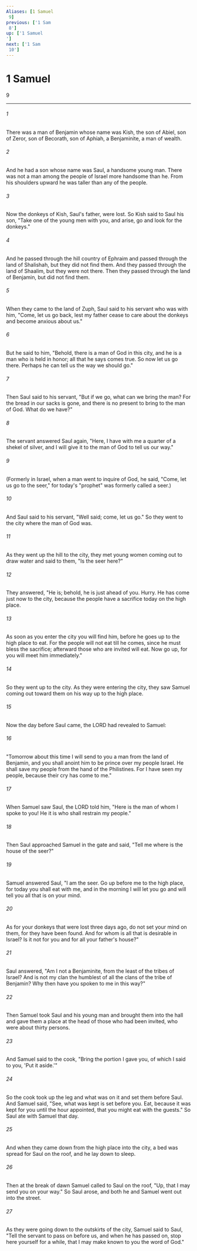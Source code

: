 ```yaml
---
Aliases: [1 Samuel 9]
previous: ['1 Sam 8']
up: ['1 Samuel']
next: ['1 Sam 10']
---
```

# 1 Samuel 9

***
 

###### 1 
There was a man of Benjamin whose name was Kish, the son of Abiel, son of Zeror, son of Becorath, son of Aphiah, a Benjaminite, a man of wealth.  

###### 2 
And he had a son whose name was Saul, a handsome young man. There was not a man among the people of Israel more handsome than he. From his shoulders upward he was taller than any of the people.  

###### 3 
Now the donkeys of Kish, Saul's father, were lost. So Kish said to Saul his son, "Take one of the young men with you, and arise, go and look for the donkeys."  

###### 4 
And he passed through the hill country of Ephraim and passed through the land of Shalishah, but they did not find them. And they passed through the land of Shaalim, but they were not there. Then they passed through the land of Benjamin, but did not find them.  

###### 5 
When they came to the land of Zuph, Saul said to his servant who was with him, "Come, let us go back, lest my father cease to care about the donkeys and become anxious about us."  

###### 6 
But he said to him, "Behold, there is a man of God in this city, and he is a man who is held in honor; all that he says comes true. So now let us go there. Perhaps he can tell us the way we should go."  

###### 7 
Then Saul said to his servant, "But if we go, what can we bring the man? For the bread in our sacks is gone, and there is no present to bring to the man of God. What do we have?"  

###### 8 
The servant answered Saul again, "Here, I have with me a quarter of a shekel of silver, and I will give it to the man of God to tell us our way."  

###### 9 
(Formerly in Israel, when a man went to inquire of God, he said, "Come, let us go to the seer," for today's "prophet" was formerly called a seer.)  

###### 10 
And Saul said to his servant, "Well said; come, let us go." So they went to the city where the man of God was.  

###### 11 
As they went up the hill to the city, they met young women coming out to draw water and said to them, "Is the seer here?"  

###### 12 
They answered, "He is; behold, he is just ahead of you. Hurry. He has come just now to the city, because the people have a sacrifice today on the high place.  

###### 13 
As soon as you enter the city you will find him, before he goes up to the high place to eat. For the people will not eat till he comes, since he must bless the sacrifice; afterward those who are invited will eat. Now go up, for you will meet him immediately."  

###### 14 
So they went up to the city. As they were entering the city, they saw Samuel coming out toward them on his way up to the high place.  

###### 15 
Now the day before Saul came, the LORD had revealed to Samuel:  

###### 16 
"Tomorrow about this time I will send to you a man from the land of Benjamin, and you shall anoint him to be prince over my people Israel. He shall save my people from the hand of the Philistines. For I have seen my people, because their cry has come to me."  

###### 17 
When Samuel saw Saul, the LORD told him, "Here is the man of whom I spoke to you! He it is who shall restrain my people."  

###### 18 
Then Saul approached Samuel in the gate and said, "Tell me where is the house of the seer?"  

###### 19 
Samuel answered Saul, "I am the seer. Go up before me to the high place, for today you shall eat with me, and in the morning I will let you go and will tell you all that is on your mind.  

###### 20 
As for your donkeys that were lost three days ago, do not set your mind on them, for they have been found. And for whom is all that is desirable in Israel? Is it not for you and for all your father's house?"  

###### 21 
Saul answered, "Am I not a Benjaminite, from the least of the tribes of Israel? And is not my clan the humblest of all the clans of the tribe of Benjamin? Why then have you spoken to me in this way?"  

###### 22 
Then Samuel took Saul and his young man and brought them into the hall and gave them a place at the head of those who had been invited, who were about thirty persons.  

###### 23 
And Samuel said to the cook, "Bring the portion I gave you, of which I said to you, 'Put it aside.'"  

###### 24 
So the cook took up the leg and what was on it and set them before Saul. And Samuel said, "See, what was kept is set before you. Eat, because it was kept for you until the hour appointed, that you might eat with the guests." So Saul ate with Samuel that day.  

###### 25 
And when they came down from the high place into the city, a bed was spread for Saul on the roof, and he lay down to sleep.  

###### 26 
Then at the break of dawn Samuel called to Saul on the roof, "Up, that I may send you on your way." So Saul arose, and both he and Samuel went out into the street.  

###### 27 
As they were going down to the outskirts of the city, Samuel said to Saul, "Tell the servant to pass on before us, and when he has passed on, stop here yourself for a while, that I may make known to you the word of God."
